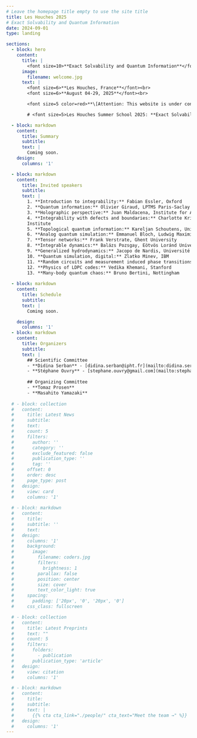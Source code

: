 ```yaml
---
# Leave the homepage title empty to use the site title
title: Les Houches 2025
# Exact Solvability and Quantum Information
date: 2024-09-01
type: landing

sections:
  - block: hero
    content:
      title: |
        <font size=10>**Exact Solvability and Quantum Information**</font>
      image:
        filename: welcome.jpg
      text: |
        <font size=6>**Les Houches, France**</font><br>
        <font size=6>**August 04-29, 2025**</font><br>

        <font size=5 color=red>**\[Attention: This website is under construction. The information may not be accurate.\]**</font> <br>

        # <font size=5>Les Houches Summer School 2025: **Exact Solvability and Quantum Information** is not yet open for applications.</font>

  - block: markdown
    content:
      title: Summary
      subtitle:
      text: |
        Coming soon.
    design:
      columns: '1'

  - block: markdown
    content:
      title: Invited speakers
      subtitle:
      text: |
        1. **Introduction to integrability:** Fabian Essler, Oxford
        2. **Quantum information:** Olivier Giraud, LPTMS Paris-Saclay
        3. **Holographic perspective:** Juan Maldacena, Institute for Advanced Study, Princeton
        4. **Integrability with defects and boundaries:** Charlotte Kristjansen, Niels Bohr
        Institute
        5. **Topological quantum information:** Kareljan Schoutens, University of Amsterdam
        6. **Analog quantum simulation:** Emmanuel Bloch, Ludwig Maximilian University,Munich
        7. **Tensor networks:** Frank Verstrate, Ghent University
        8. **Integrable dynamics:** Balázs Pozsgay, Eötvös Loránd University Budapest
        9. **Generalized hydrodynamics:** Jacopo de Nardis, Université de Cergy
        10. **Quantum simulation, digital:** Zlatko Minev, IBM
        11. **Random circuits and measurement induced phase transitions:** Romain Vasseur,UMass Amherst
        12. **Physics of LDPC codes:** Vedika Khemani, Stanford
        13. **Many-body quantum chaos:** Bruno Bertini, Nottingham
  
  - block: markdown
    content:
      title: Schedule
      subtitle:
      text: |
        Coming soon.

    design:
      columns: '1'
  - block: markdown
    content:
      title: Organizers
      subtitle:
      text: |
        ## Scientific Committee
        - **Didina Serban** - [didina.serban@ipht.fr](mailto:didina.serban@ipht.fr)
        - **Stéphane Ouvry** - [stephane.ouvry@gmail.com](mailto:stephane.ouvry@gmail.com)
        
        ## Organizing Committee
        - **Tomaz Prosen**
        - **Masahito Yamazaki**
  
  # - block: collection
  #   content:
  #     title: Latest News
  #     subtitle:
  #     text:
  #     count: 5
  #     filters:
  #       author: ''
  #       category: ''
  #       exclude_featured: false
  #       publication_type: ''
  #       tag: ''
  #     offset: 0
  #     order: desc
  #     page_type: post
  #   design:
  #     view: card
  #     columns: '1'
  
  # - block: markdown
  #   content:
  #     title:
  #     subtitle: ''
  #     text:
  #   design:
  #     columns: '1'
  #     background:
  #       image: 
  #         filename: coders.jpg
  #         filters:
  #           brightness: 1
  #         parallax: false
  #         position: center
  #         size: cover
  #         text_color_light: true
  #     spacing:
  #       padding: ['20px', '0', '20px', '0']
  #     css_class: fullscreen

  # - block: collection
  #   content:
  #     title: Latest Preprints
  #     text: ""
  #     count: 5
  #     filters:
  #       folders:
  #         - publication
  #       publication_type: 'article'
  #   design:
  #     view: citation
  #     columns: '1'

  # - block: markdown
  #   content:
  #     title:
  #     subtitle:
  #     text: |
  #       {{% cta cta_link="./people/" cta_text="Meet the team →" %}}
  #   design:
  #     columns: '1'
---
```

